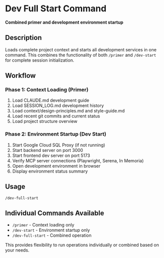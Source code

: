 # Dev Full Start Command

**Combined primer and development environment startup**

## Description
Loads complete project context and starts all development services in one command. This combines the functionality of both `/primer` and `/dev-start` for complete session initialization.

## Workflow

### Phase 1: Context Loading (Primer)
1. Load CLAUDE.md development guide
2. Load SESSION_LOG.md development history  
3. Load context/design-principles.md and style-guide.md
4. Load recent git commits and current status
5. Load project structure overview

### Phase 2: Environment Startup (Dev Start)
1. Start Google Cloud SQL Proxy (if not running)
2. Start backend server on port 3000
3. Start frontend dev server on port 5173
4. Verify MCP server connections (Playwright, Serena, In Memoria)
5. Open development environment in browser
6. Display environment status summary

## Usage
```
/dev-full-start
```

## Individual Commands Available
- `/primer` - Context loading only
- `/dev-start` - Environment startup only
- `/dev-full-start` - Combined operation

This provides flexibility to run operations individually or combined based on your needs.